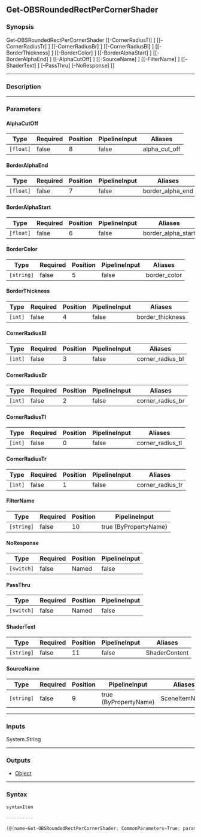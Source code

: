 Get-OBSRoundedRectPerCornerShader
---------------------------------

### Synopsis

Get-OBSRoundedRectPerCornerShader [[-CornerRadiusTl] <int>] [[-CornerRadiusTr] <int>] [[-CornerRadiusBr] <int>] [[-CornerRadiusBl] <int>] [[-BorderThickness] <int>] [[-BorderColor] <string>] [[-BorderAlphaStart] <float>] [[-BorderAlphaEnd] <float>] [[-AlphaCutOff] <float>] [[-SourceName] <string>] [[-FilterName] <string>] [[-ShaderText] <string>] [-PassThru] [-NoResponse] [<CommonParameters>]

---

### Description

---

### Parameters
#### **AlphaCutOff**

|Type     |Required|Position|PipelineInput|Aliases      |
|---------|--------|--------|-------------|-------------|
|`[float]`|false   |8       |false        |alpha_cut_off|

#### **BorderAlphaEnd**

|Type     |Required|Position|PipelineInput|Aliases         |
|---------|--------|--------|-------------|----------------|
|`[float]`|false   |7       |false        |border_alpha_end|

#### **BorderAlphaStart**

|Type     |Required|Position|PipelineInput|Aliases           |
|---------|--------|--------|-------------|------------------|
|`[float]`|false   |6       |false        |border_alpha_start|

#### **BorderColor**

|Type      |Required|Position|PipelineInput|Aliases     |
|----------|--------|--------|-------------|------------|
|`[string]`|false   |5       |false        |border_color|

#### **BorderThickness**

|Type   |Required|Position|PipelineInput|Aliases         |
|-------|--------|--------|-------------|----------------|
|`[int]`|false   |4       |false        |border_thickness|

#### **CornerRadiusBl**

|Type   |Required|Position|PipelineInput|Aliases         |
|-------|--------|--------|-------------|----------------|
|`[int]`|false   |3       |false        |corner_radius_bl|

#### **CornerRadiusBr**

|Type   |Required|Position|PipelineInput|Aliases         |
|-------|--------|--------|-------------|----------------|
|`[int]`|false   |2       |false        |corner_radius_br|

#### **CornerRadiusTl**

|Type   |Required|Position|PipelineInput|Aliases         |
|-------|--------|--------|-------------|----------------|
|`[int]`|false   |0       |false        |corner_radius_tl|

#### **CornerRadiusTr**

|Type   |Required|Position|PipelineInput|Aliases         |
|-------|--------|--------|-------------|----------------|
|`[int]`|false   |1       |false        |corner_radius_tr|

#### **FilterName**

|Type      |Required|Position|PipelineInput        |
|----------|--------|--------|---------------------|
|`[string]`|false   |10      |true (ByPropertyName)|

#### **NoResponse**

|Type      |Required|Position|PipelineInput|
|----------|--------|--------|-------------|
|`[switch]`|false   |Named   |false        |

#### **PassThru**

|Type      |Required|Position|PipelineInput|
|----------|--------|--------|-------------|
|`[switch]`|false   |Named   |false        |

#### **ShaderText**

|Type      |Required|Position|PipelineInput|Aliases      |
|----------|--------|--------|-------------|-------------|
|`[string]`|false   |11      |false        |ShaderContent|

#### **SourceName**

|Type      |Required|Position|PipelineInput        |Aliases      |
|----------|--------|--------|---------------------|-------------|
|`[string]`|false   |9       |true (ByPropertyName)|SceneItemName|

---

### Inputs
System.String

---

### Outputs
* [Object](https://learn.microsoft.com/en-us/dotnet/api/System.Object)

---

### Syntax
```PowerShell
syntaxItem
```
```PowerShell
----------
```
```PowerShell
{@{name=Get-OBSRoundedRectPerCornerShader; CommonParameters=True; parameter=System.Object[]}}
```
